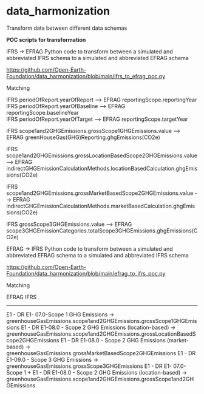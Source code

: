 # data_harmonization
Transform data between different data schemas


**POC scripts for transformation**

IFRS -> EFRAG
Python code to transform between a simulated and abbreviated IFRS schema to a simulated and abbreviated EFRAG schema

https://github.com/Open-Earth-Foundation/data_harmonization/blob/main/ifrs_to_efrag_poc.py

Matching

IFRS periodOfReport.yearOfReport            -->  EFRAG reportingScope.reportingYear  
IFRS periodOfReport.yearOfBaseline          -->  EFRAG reportingScope.baselineYear  
IFRS periodOfReport.yearOfTarget            -->  EFRAG reportingScope.targetYear  

IFRS scope1and2GHGEmissions.grossScope1GHGEmissions.value           -->  EFRAG greenHouseGas(GHG)Reporting.ghgEmissions(CO2e)  

IFRS scope1and2GHGEmissions.grossLocationBasedScope2GHGEmissions.value   -->  EFRAG indirectGHGEmissionCalculationMethods.locationBasedCalculation.ghgEmissions(CO2e)  

IFRS scope1and2GHGEmissions.grossMarketBasedScope2GHGEmissions.value   -->  EFRAG indirectGHGEmissionCalculationMethods.marketBasedCalculation.ghgEmissions(CO2e)  

IFRS grossScope3GHGEmissions.value     -->  EFRAG scope3GHGEmissionCategories.totalScope3GHGEmissions.ghgEmissions(CO2e)  




EFRAG -> IFRS
Python code to transform between a simulated and abbreviated EFRAG schema to a simulated and abbreviated IFRS schema

https://github.com/Open-Earth-Foundation/data_harmonization/blob/main/efrag_to_ifrs_poc.py

Matching

EFRAG                                          IFRS
-----                                          ----

E1 - DR E1- 07.0-Scope 1 GHG Emissions    ->    greenhouseGasEmissions.scope1and2GHGEmissions.grossScope1GHGEmissions
E1 - DR E1-08.0 - Scope 2 GHG Emissions (location-based) -> greenhouseGasEmissions.scope1and2GHGEmissions.grossLocationBasedScope2GHGEmissions
E1 - DR E1-08.0 - Scope 2 GHG Emissions (market-based)  -> greenhouseGasEmissions.grossMarketBasedScope2GHGEmissions
E1 - DR E1-09.0 - Scope 3 GHG Emissions  ->    greenhouseGasEmissions.grossScope3GHGEmissions
E1 - DR E1- 07.0-Scope 1 + E1 - DR E1-08.0 - Scope 2 GHG Emissions (location-based) -> greenhouseGasEmissions.scope1and2GHGEmissions.grossScope1and2GHGEmissions






